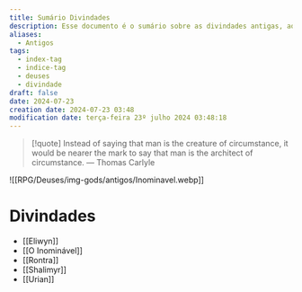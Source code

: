 ```yaml
---
title: Sumário Divindades
description: Esse documento é o sumário sobre as divindades antigas, aqueles que vieram antes dos deuses Elewinos e Ventrinos.
aliases:
  - Antigos
tags:
  - index-tag
  - indice-tag
  - deuses
  - divindade
draft: false
date: 2024-07-23
creation date: 2024-07-23 03:48
modification date: terça-feira 23º julho 2024 03:48:18
---
```


> [!quote] Instead of saying that man is the creature of circumstance, it would be nearer the mark to say that man is the architect of circumstance.
> — Thomas Carlyle

![[RPG/Deuses/img-gods/antigos/Inominavel.webp]]

# Divindades
- [[Eliwyn]]
- [[O Inominável]]
- [[Rontra]]
- [[Shalimyr]]
- [[Urian]]